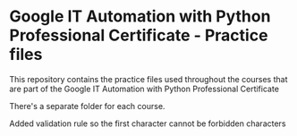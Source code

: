 # Google IT Automation with Python Professional Certificate - Practice files

This repository contains the practice files used throughout the courses that are
part of the Google IT Automation with Python Professional Certificate

There's a separate folder for each course.

Added validation rule so the first character cannot be forbidden characters
